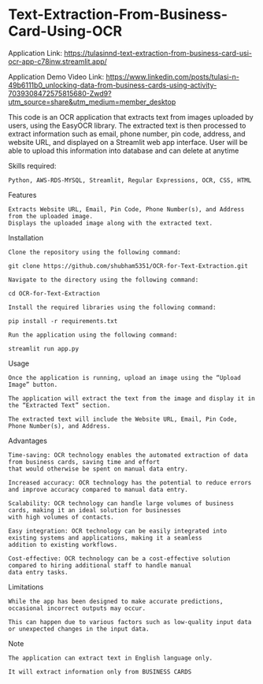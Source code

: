 # Text-Extraction-From-Business-Card-Using-OCR

Application Link: https://tulasinnd-text-extraction-from-business-card-usi-ocr-app-c78inw.streamlit.app/

Application Demo Video Link: https://www.linkedin.com/posts/tulasi-n-49b6111b0_unlocking-data-from-business-cards-using-activity-7039308472575815680-Zwd9?utm_source=share&utm_medium=member_desktop

This code is an OCR application that extracts text from images uploaded by users, using the EasyOCR library. 
The extracted text is then processed to extract information such as email, phone number, pin code, address, 
and website URL, and displayed on a Streamlit web app interface. User will be able to upload this information into 
database and can delete at anytime

Skills required:
    
    Python, AWS-RDS-MYSQL, Streamlit, Regular Expressions, OCR, CSS, HTML 

Features

    Extracts Website URL, Email, Pin Code, Phone Number(s), and Address from the uploaded image.
    Displays the uploaded image along with the extracted text.
    
Installation

    Clone the repository using the following command:

    git clone https://github.com/shubham5351/OCR-for-Text-Extraction.git

    Navigate to the directory using the following command:

    cd OCR-for-Text-Extraction

    Install the required libraries using the following command:

    pip install -r requirements.txt

    Run the application using the following command:

    streamlit run app.py

Usage

    Once the application is running, upload an image using the “Upload Image” button.
    
    The application will extract the text from the image and display it in the “Extracted Text” section.
    
    The extracted text will include the Website URL, Email, Pin Code, Phone Number(s), and Address.
    
Advantages

    Time-saving: OCR technology enables the automated extraction of data from business cards, saving time and effort 
    that would otherwise be spent on manual data entry.

    Increased accuracy: OCR technology has the potential to reduce errors and improve accuracy compared to manual data entry.

    Scalability: OCR technology can handle large volumes of business cards, making it an ideal solution for businesses 
    with high volumes of contacts.

    Easy integration: OCR technology can be easily integrated into existing systems and applications, making it a seamless 
    addition to existing workflows.

    Cost-effective: OCR technology can be a cost-effective solution compared to hiring additional staff to handle manual 
    data entry tasks.
    
Limitations

    While the app has been designed to make accurate predictions, occasional incorrect outputs may occur.
    
    This can happen due to various factors such as low-quality input data or unexpected changes in the input data.
    
Note

    The application can extract text in English language only.
    
    It will extract information only from BUSINESS CARDS 
